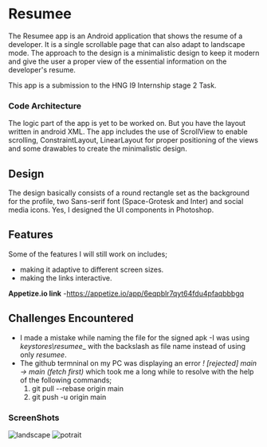 # Resumee
The Resumee app is an Android application that shows the resume of a developer.
It is a single scrollable page that can also adapt to landscape mode.
The approach to the design is a minimalistic design to keep it modern and give the user a proper view of the essential information on the developer's resume.

This app is a submission to the HNG I9 Internship stage 2 Task.

### Code Architecture
The logic part of the app is yet to be worked on. But you have the layout written in android XML.
The app includes the use of ScrollView to enable scrolling, ConstraintLayout, LinearLayout for proper positioning of the views and some drawables to create the minimalistic design.

## Design
The design basically consists of a round rectangle set as the background for the profile, two Sans-serif font (Space-Grotesk and Inter) and social media icons.
Yes, I designed the UI components in Photoshop.

## Features 
Some of the features I will still work on includes;
* making it adaptive to different screen sizes.
* making the links interactive.

**Appetize.io link** -https://appetize.io/app/6eqpblr7qyt64fdu4pfaqbbbgq 

## Challenges Encountered
- I made a mistake while naming the file for the signed apk -I was using _keystores\resumee__ with the backslash as file name instead of using only _resumee_.
- The github termninal on my PC was displaying an error  _! [rejected] main -> main (fetch first)_ which took me a long while to resolve with the help of the following commands; 
  1. git pull --rebase origin main
  2. git push -u origin main

### ScreenShots
![landscape](https://user-images.githubusercontent.com/99341351/200229461-a020b7dd-889c-4d1c-9bf7-83cd528fdfdd.png)
![potrait](https://user-images.githubusercontent.com/99341351/200229466-fd172f6f-1441-4c2b-b4e1-1cc80bfe627c.png)

